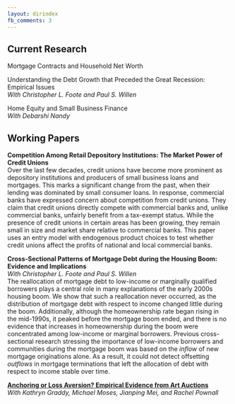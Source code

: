 ```yaml
---
layout: dirindex
fb_comments: 3
---
```


## Current Research

Mortgage Contracts and Household Net Worth

Understanding the Debt Growth that Preceded the Great Recession: Empirical Issues<br />
<i>With Christopher L. Foote and Paul S. Willen</i>

Home Equity and Small Business Finance<br />
<i>With Debarshi Nandy</i>

## Working Papers 

<strong>Competition Among Retail Depository Institutions: The Market Power of Credit Unions</strong><br />
Over the last few decades, credit unions have become more prominent as depository institutions and producers of small business loans and mortgages. This marks a significant change from the past, when their lending was dominated by small consumer loans. In response, commercial banks have expressed concern about competition from credit unions. They claim that credit unions directly compete with commercial banks and, unlike commercial banks, unfairly benefit from a tax-exempt status. While the presence of credit unions in certain areas has been growing, they remain small in size and market share relative to commercial banks. This paper uses an entry model with endogenous product choices to test whether credit unions affect the profits of national and local commercial banks.


<strong>Cross-Sectional Patterns of Mortgage Debt during the Housing Boom: Evidence and Implications</strong><br />
<i>With Christopher L. Foote and Paul S. Willen</i><br />
The reallocation of mortgage debt to low-income or marginally qualified borrowers plays a central role in many explanations of the early 2000s housing boom. We show that such a reallocation never occurred, as the distribution of mortgage debt with respect to income changed little during the boom. Additionally, although the homeownership rate began rising in the mid-1990s, it peaked before the mortgage boom ended, and there is no evidence that increases in homeownership during the boom were concentrated among low-income or marginal borrowers. Previous cross-sectional research stressing the importance of low-income borrowers and communities during the mortgage boom was based on the <i>inflow</i> of new mortgage originations alone. As a result, it could not detect offsetting <i>outflows</i> in mortgage terminations that left the allocation of debt with respect to income stable over time.

<a href="http://papers.ssrn.com/sol3/papers.cfm?abstract_id=2501520"><strong>Anchoring or Loss Aversion? Empirical Evidence from Art Auctions</strong></a><br />
<i>With Kathryn Graddy, Michael Moses, Jianping Mei, and Rachel Pownall</i>